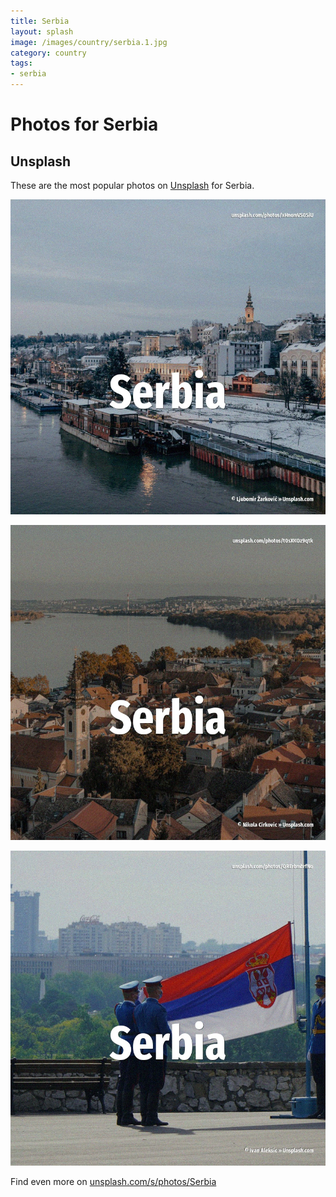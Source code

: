 ```yaml
---
title: Serbia
layout: splash
image: /images/country/serbia.1.jpg
category: country
tags:
- serbia
---
```

# Photos for Serbia

## Unsplash

These are the most popular photos on [Unsplash](https://unsplash.com) for Serbia.

![Serbia](/images/country/serbia.1.jpg)

![Serbia](/images/country/serbia.2.jpg)

![Serbia](/images/country/serbia.3.jpg)

Find even more on [unsplash.com/s/photos/Serbia](https://unsplash.com/s/photos/Serbia)